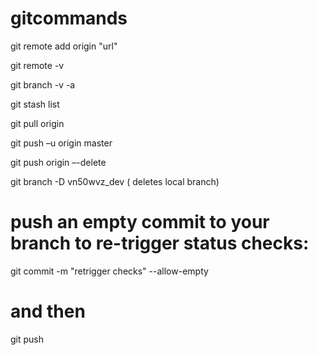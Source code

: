 # gitcommands

git remote add origin "url" 

git remote -v 

git branch -v -a 

git stash list 

git pull origin <master> 

git push –u origin master 

git push origin –-delete <branchname> 

git branch -D vn50wvz_dev ( deletes local branch) 

# push an empty commit to your branch to re-trigger status checks: 
git commit -m "retrigger checks" --allow-empty 
# and then 
git push <branchname> 
